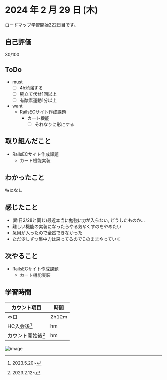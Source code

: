 # 2024 年 2 月 29 日 (木)
ロードマップ学習開始222日目です。

## 自己評価
30/100

## ToDo
- must
  - [ ] 4h勉強する
  - [ ] 腕立て伏せ1回以上
  - [ ] 有酸素運動1分以上
- want
  - RailsECサイト作成課題
    - カート機能
      - [ ] それなりに形にする

## 取り組んだこと
- RailsECサイト作成課題
  - カート機能実装

## わかったこと
特になし

## 感じたこと
- (昨日2/28と同じ)最近本当に勉強に力が入らない, どうしたものか...
- 難しい機能の実装になったらやる気なくすのをやめたい
- 急用が入ったので全然できなかった
- ただ少しずつ集中力は戻ってるのでこのままやっていく

## 次やること
- RailsECサイト作成課題
  - カート機能実装

## 学習時間
|カウント項目|時間|
|----|----|
|本日 |2h12m|
|HC入会後[^1]|hm|
|カウント開始後[^2]|hm|

[^1]: 2023.5.20~
[^2]: 2023.2.12~

![image](https://github.com/nil-ramuda/daily_report/assets/94735931/624ff2b7-3a9b-4d05-9323-3a794676e23a)


